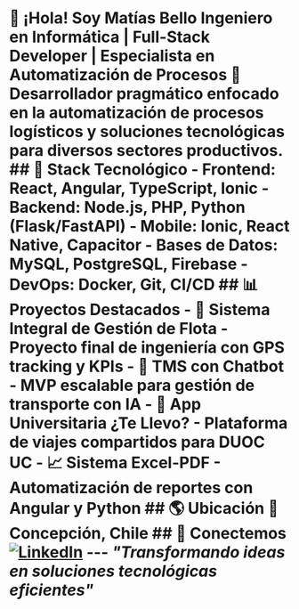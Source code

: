 # 👋 ¡Hola! Soy Matías Bello  **Ingeniero en Informática** | **Full-Stack Developer** | **Especialista en Automatización de Procesos**  🚀 Desarrollador pragmático enfocado en la **automatización de procesos logísticos** y soluciones tecnológicas para diversos sectores productivos.  ## 🔧 Stack Tecnológico - **Frontend:** React, Angular, TypeScript, Ionic - **Backend:** Node.js, PHP, Python (Flask/FastAPI) - **Mobile:** Ionic, React Native, Capacitor - **Bases de Datos:** MySQL, PostgreSQL, Firebase - **DevOps:** Docker, Git, CI/CD  ## 📊 Proyectos Destacados - 🚛 **Sistema Integral de Gestión de Flota** - Proyecto final de ingeniería con GPS tracking y KPIs - 🤖 **TMS con Chatbot** - MVP escalable para gestión de transporte con IA - 📱 **App Universitaria ¿Te Llevo?** - Plataforma de viajes compartidos para DUOC UC - 📈 **Sistema Excel-PDF** - Automatización de reportes con Angular y Python  ## 🌎 Ubicación 📍 Concepción, Chile  ## 🤝 Conectemos [![LinkedIn](https://img.shields.io/badge/LinkedIn-0077B5?style=for-the-badge&logo=linkedin&logoColor=white)](https://linkedin.com/in/tu-perfil-linkedin)  --- *"Transformando ideas en soluciones tecnológicas eficientes"*
